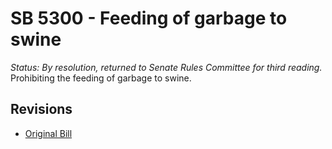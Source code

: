 # SB 5300 - Feeding of garbage to swine
*Status: By resolution, returned to Senate Rules Committee for third reading.*
Prohibiting the feeding of garbage to swine.

## Revisions
* [Original Bill](1/)